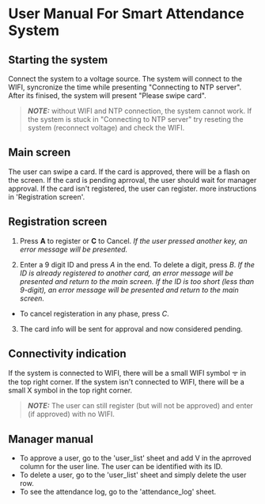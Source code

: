 # User Manual For Smart Attendance System
  
## Starting the system
Connect the system to a voltage source.
The system will connect to the WIFI, syncronize the time while presenting "Connecting to NTP server".
After its finised, the system will present "Please swipe card".
> **_NOTE:_**   without WIFI and NTP connection, the system cannot work. If the system is stuck in "Connecting to NTP server" try reseting the system (reconnect voltage) and check the WIFI.

## Main screen
The user can swipe a card. If the card is approved, there will be a flash on the screen.
If the card is pending aprroval, the user should wait for manager approval.
If the card isn't registered, the user can register. more instructions in 'Registration screen'.

## Registration screen
1. Press **A** to register or **C** to Cancel.
*If the user pressed another key, an error message will be presented.*

2. Enter a 9 digit ID and press *A* in the end. To delete a digit, press *B*.
*If the ID is already registered to another card, an error message will be presented and return to the main screen.*
*If the ID is too short (less than 9-digit), an error message will be presented and return to the main screen.*
* To cancel registeration in any phase, press *C*.
3. The card info will be sent for approval and now considered pending.

## Connectivity indication
If the system is connected to WIFI, there will be a small WIFI symbol ᯤ in the top right corner.
If the system isn't connected to WIFI, there will be a small X symbol in the top right corner.
> **_NOTE:_**   The user can still register (but will not be approved) and enter (if approved) with no WIFI. 

## Manager manual
* To approve a user, go to the 'user_list' sheet and add V in the aprroved column for the user line.
The user can be identified with its ID.
* To delete a user, go to the 'user_list' sheet and simply delete the user row.
* To see the attendance log,  go to the 'attendance_log' sheet.